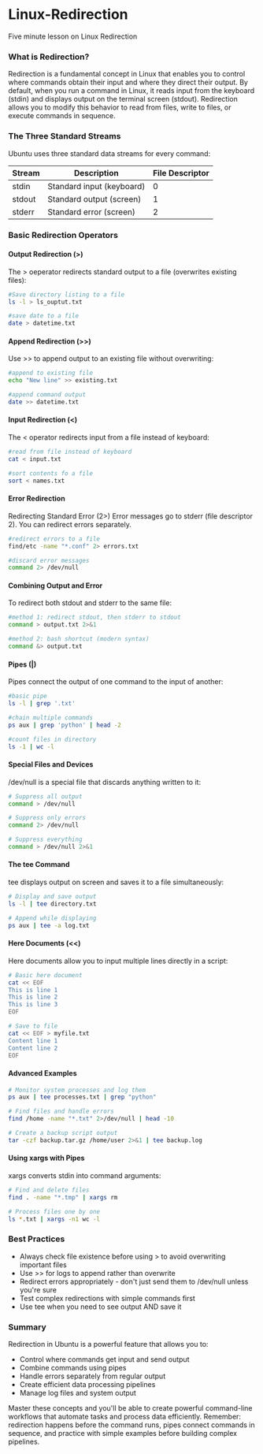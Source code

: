# Linux-Redirection
Five minute lesson on Linux Redirection

### What is Redirection?

Redirection is a fundamental concept in Linux that enables you to control where commands obtain their input and where they direct their output. By default, when you run a command in Linux, it reads input from the keyboard (stdin) and displays output on the terminal screen (stdout). Redirection allows you to modify this behavior to read from files, write to files, or execute commands in sequence.

### The Three Standard Streams
Ubuntu uses three standard data streams for every command:

Stream | Description | File Descriptor | 
--- | --- | --- | 
stdin | Standard input (keyboard) | 0 |
stdout | Standard output (screen) | 1 |
stderr | Standard error (screen) | 2 |

### Basic Redirection Operators

#### Output Redirection (>)
The > oeperator redirects standard output to a file (overwrites existing files):
```bash
#Save directory listing to a file
ls -l > ls_ouptut.txt

#save date to a file
date > datetime.txt
```

#### Append Redirection (>>)
Use >> to append output to an existing file without overwriting:
```bash
#append to existing file
echo "New line" >> existing.txt

#append command output
date >> datetime.txt
```

#### Input Redirection (<)
The < operator redirects input from a file instead of keyboard:
```bash
#read from file instead of keyboard
cat < input.txt

#sort contents fo a file
sort < names.txt
```
#### Error Redirection
Redirecting Standard Error (2>)
Error messages go to stderr (file descriptor 2).  You can redirect errors separately.
```bash
#redirect errors to a file
find/etc -name "*.conf" 2> errors.txt

#discard error messages
command 2> /dev/null
```
#### Combining Output and Error
To redirect both stdout and stderr to the same file:
```bash
#method 1: redirect stdout, then stderr to stdout
command > output.txt 2>&1

#method 2: bash shortcut (modern syntax)
command &> output.txt
```
#### Pipes (|)
Pipes connect the output of one command to the input of another:
```bash
#basic pipe
ls -l | grep '.txt'

#chain multiple commands
ps aux | grep 'python' | head -2

#count files in directory
ls -1 | wc -l
```
#### Special Files and Devices
/dev/null is a special file that discards anything written to it:
```bash
# Suppress all output
command > /dev/null

# Suppress only errors
command 2> /dev/null

# Suppress everything
command > /dev/null 2>&1
```
#### The tee Command
tee displays output on screen and saves it to a file simultaneously:
```bash
# Display and save output
ls -l | tee directory.txt

# Append while displaying
ps aux | tee -a log.txt
```
#### Here Documents (<<)
Here documents allow you to input multiple lines directly in a script:
```bash
# Basic here document
cat << EOF
This is line 1
This is line 2
This is line 3
EOF

# Save to file
cat << EOF > myfile.txt
Content line 1
Content line 2
EOF
```
#### Advanced Examples
```bash
# Monitor system processes and log them
ps aux | tee processes.txt | grep "python"

# Find files and handle errors
find /home -name "*.txt" 2>/dev/null | head -10

# Create a backup script output
tar -czf backup.tar.gz /home/user 2>&1 | tee backup.log
```
#### Using xargs with Pipes
xargs converts stdin into command arguments:
```bash
# Find and delete files
find . -name "*.tmp" | xargs rm

# Process files one by one
ls *.txt | xargs -n1 wc -l

```
### Best Practices
- Always check file existence before using > to avoid overwriting important files
- Use >> for logs to append rather than overwrite
- Redirect errors appropriately - don't just send them to /dev/null unless you're sure
- Test complex redirections with simple commands first
- Use tee when you need to see output AND save it

### Summary

Redirection in Ubuntu is a powerful feature that allows you to:
- Control where commands get input and send output
- Combine commands using pipes
- Handle errors separately from regular output
- Create efficient data processing pipelines
- Manage log files and system output

Master these concepts and you'll be able to create powerful command-line workflows that automate tasks and process data efficiently. Remember: redirection happens before the command runs, pipes connect commands in sequence, and practice with simple examples before building complex pipelines.
